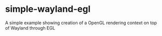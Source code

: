 # simple-wayland-egl
A simple example showing creation of a OpenGL rendering context on top of Wayland through EGL
